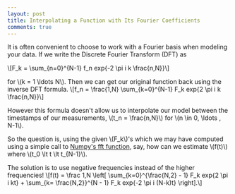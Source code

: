 ```yaml
---
layout: post
title: Interpolating a Function with Its Fourier Coefficients
comments: true
---
```

It is often convenient to choose to work with a Fourier basis when modeling your data.
If we write the Discrete Fourier Transform (DFT) as 

\\[F_k = \sum_{n=0}^{N-1} f_n exp{-2 \pi i k \frac{n,N}}\\]

for \\(k = 1 \ldots N\\). Then we can get our original function back using the inverse DFT formula. 
\\[f_n = \frac{1,N} \sum_{k=0}^{N-1} F_k exp{2 \pi i k \frac{n,N}}\\]

However this formula doesn't allow us to interpolate our model between the timestamps of our measurements, 
\\(t_n = \frac{n,N}\\) for \\(n \in 0, \ldots , N-1\\).

So the question is, using the given \\(F_k\\)'s which we may have computed using a simple 
call to [Numpy's fft function](http://docs.scipy.org/doc/numpy/reference/routines.fft.html), say, 
how can we estimate \\(f(t)\\) where \\(t_0 \lt t \lt t_{N-1}\\).

The solution is to use negative frequencies instead of the higher frequencies!
\\[f(t) = \frac 1,N \left[ \sum_{k=0}^{\frac{N,2} - 1} F_k exp{2 \pi i kt} + \sum_{k= \frac{N,2}}^{N - 1} F_k exp{-2 \pi i (N-k)t} \right].\\]
